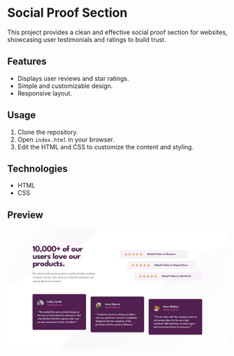 # Social Proof Section

This project provides a clean and effective social proof section for websites, showcasing user testimonials and ratings to build trust.

## Features

* Displays user reviews and star ratings.
* Simple and customizable design.
* Responsive layout.

## Usage

1.  Clone the repository.
2.  Open `index.html` in your browser.
3.  Edit the HTML and CSS to customize the content and styling.

## Technologies

* HTML
* CSS

## Preview

![Project Screenshot](social-proof-section-master/design/desktop-design.jpg)
